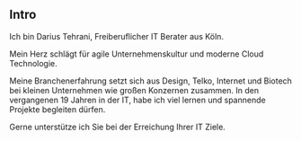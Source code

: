 ## <i class="fa fa-heartbeat" aria-hidden="true"></i> Intro
Ich bin Darius Tehrani, Freiberuflicher IT Berater aus Köln.

Mein Herz schlägt für agile Unternehmenskultur und moderne Cloud Technologie.

Meine Branchenerfahrung setzt sich aus Design, Telko, Internet und Biotech bei kleinen Unternehmen wie großen Konzernen zusammen. In den vergangenen 19 Jahren in der IT, habe ich viel lernen und spannende Projekte begleiten dürfen.

Gerne unterstütze ich Sie bei der Erreichung Ihrer IT Ziele.

